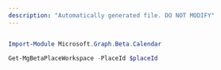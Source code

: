 ```yaml
---
description: "Automatically generated file. DO NOT MODIFY"
---
```


```powershell

Import-Module Microsoft.Graph.Beta.Calendar

Get-MgBetaPlaceWorkspace -PlaceId $placeId

```